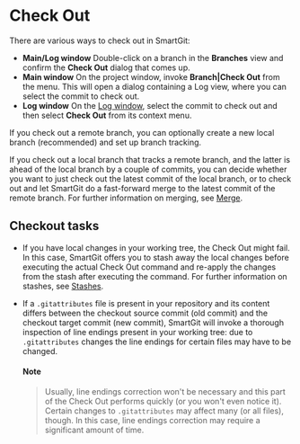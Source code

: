 # Check Out

There are various ways to check out in SmartGit:

-   **Main/Log window** Double-click on a branch in the **Branches**
    view and confirm the **Check Out** dialog that comes up.
-   **Main window** On the project window, invoke **Branch\|Check Out**
    from the menu. This will open a dialog containing a Log view, where
    you can select the commit to check out.
-   **Log window** On the [Log window](Log.md),
    select the commit to check out and then select **Check Out** from
    its context menu.

If you check out a remote branch, you can optionally create a new local
branch (recommended) and set up branch tracking.

If you check out a local branch that tracks a remote branch, and the
latter is ahead of the local branch by a couple of commits, you can
decide whether you want to just check out the latest commit of the local
branch, or to check out and let SmartGit do a fast-forward merge to the
latest commit of the remote branch. For further information on merging,
see [Merge](Merge.md).

## Checkout tasks

-   If you have local changes in your working tree, the Check Out might
    fail. In this case, SmartGit offers you to stash away the local
    changes before executing the actual Check Out command and re-apply
    the changes from the stash after executing the command. For further
    information on stashes, see
    [Stashes](Local-Operations-on-the-Working-Tree.md#stashes).

-   If a `.gitattributes` file is present in your repository and its
    content differs between the checkout source commit (old commit) and
    the checkout target commit (new commit), SmartGit will invoke a
    thorough inspection of line endings present in your working tree:
    due to `.gitattributes` changes the line endings for certain files
    may have to be changed.


	#### Note
	> Usually, line endings correction won't be necessary and this part of
	> the Check Out performs quickly (or you won't even notice it).
	> Certain changes to `.gitattributes` may affect many (or all files),
	> though. In this case, line endings correction may require a
	> significant amount of time.



 

 
